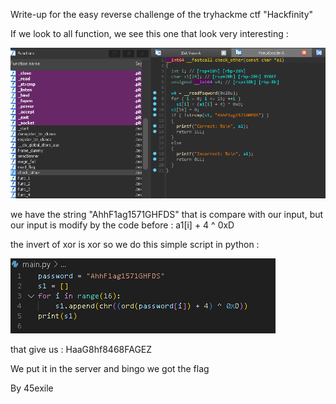 Write-up for the easy reverse challenge of the tryhackme ctf "Hackfinity"

If we look to all function, we see this one that look very interesting :

![test](Images/20241116223522.png)

we have the string "AhhF1ag1571GHFDS" that is compare with our input, but our input is modify by the code before : a1[i] + 4 ^ 0xD

the invert of xor is xor so we do this simple script in python : 

![](Images/20250321124920.png)

that give us : HaaG8hf8468FAGEZ

We put it in the server and bingo we got the flag

By 45exile
